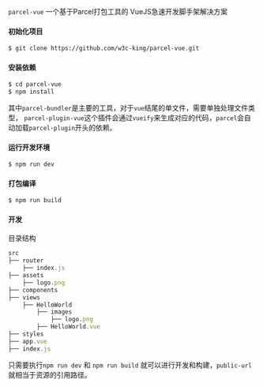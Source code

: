 `parcel-vue` 一个基于Parcel打包工具的 VueJS急速开发脚手架解决方案

#### 初始化项目

```bash
$ git clone https://github.com/w3c-king/parcel-vue.git
```

#### 安装依赖

```bash
$ cd parcel-vue
$ npm install
```
其中`parcel-bundler`是主要的工具，对于`vue`结尾的单文件，需要单独处理文件类型，
`parcel-plugin-vue`这个插件会通过`vueify`来生成对应的代码，`parcel`会自动加载`parcel-plugin`开头的依赖。


#### 运行开发环境

```bash
$ npm run dev
```

#### 打包编译
```bash
$ npm run build
```

#### 开发
目录结构
```js
src
├── router
    ├── index.js
├── assets
    ├── logo.png
├── components
├── views
    ├── HelloWorld
        ├── images
            ├── logo.png
        ├── HelloWorld.vue
├── styles
├── app.vue
├── index.js
```

只需要执行`npm run dev` 和 `npm run build` 就可以进行开发和构建，`public-url`就相当于资源的引用路径。

